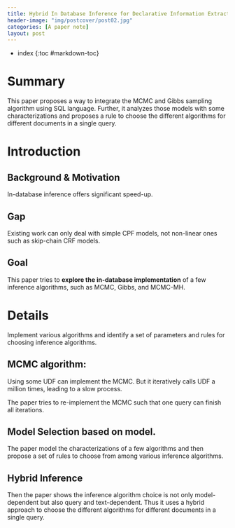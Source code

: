 ```yaml
---
title: Hybrid In Database Inference for Declarative Information Extraction
header-image: "img/postcover/post02.jpg"
categories: [A paper note]
layout: post
---
```

- index
{:toc #markdown-toc}

# Summary
This paper proposes a way to integrate the MCMC and Gibbs sampling algorithm using SQL language. Further, it analyzes those models with some characterizations and proposes a rule to choose the different algorithms for different documents in a single query. 

# Introduction

## Background & Motivation

In-database inference offers significant speed-up.

## Gap

Existing work can only deal with simple CPF models, not non-linear ones such as skip-chain CRF models.

## Goal

This paper tries to **explore the in-database implementation** of a few inference algorithms, such as MCMC, Gibbs, and MCMC-MH.

# Details

Implement various algorithms and identify a set of parameters and rules for choosing inference algorithms.

## MCMC algorithm:

Using some UDF can implement the MCMC. But it iteratively calls UDF a million times, leading to a slow process.

The paper tries to re-implement the MCMC such that one query can finish all iterations.

## Model Selection based on model.

The paper model the characterizations of a few algorithms and then propose a set of rules to choose from among various inference algorithms.

## Hybrid Inference

Then the paper shows the inference algorithm choice is not only model-dependent but also query and text-dependent. Thus it uses a hybrid approach to choose the different algorithms for different documents in a single query. 





